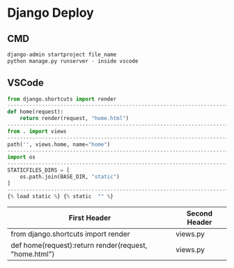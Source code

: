 # Django Deploy

## CMD
```python
django-admin startproject file_name
python manage.py runserver - inside vscode
```

## VSCode
```python
from django.shortcuts import render                                         - views.py
--------------------------------------------------------------------------------------
def home(request):
    return render(request, "home.html")                                     - views.py
--------------------------------------------------------------------------------------  
from . import views                                                         - urls.py
--------------------------------------------------------------------------------------
path('', views.home, name="home")                                           - urls.py(path)
--------------------------------------------------------------------------------------
import os                                                                   - settings.py
--------------------------------------------------------------------------------------
STATICFILES_DIRS = [
    os.path.join(BASE_DIR, "static")                                        - settings.py(below static url)
]
--------------------------------------------------------------------------------------
{% load static %} {% static  "" %}                                          - home.html(at top)
```
| First Header  | Second Header |
| ------------- | ------------- |
| from django.shortcuts import render  | views.py  |
| def home(request):return render(request, "home.html")| views.py  |
       
